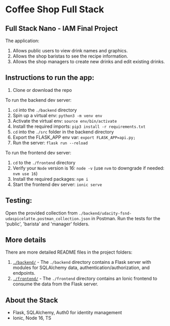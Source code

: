 # Coffee Shop Full Stack

## Full Stack Nano - IAM Final Project

The application:

1. Allows public users to view drink names and graphics.
2. Allows the shop baristas to see the recipe information.
3. Allows the shop managers to create new drinks and edit existing drinks.

## Instructions to run the app:

1. Clone or download the repo

To run the backend dev server:

1. `cd` into the `./backend` directory
2. Spin up a virtual env: `python3 -m venv env`
3. Activate the virtual env: `source env/bin/activate`
4. Install the required imports: `pip3 install -r requirements.txt`
5. `cd` into the `./src` folder in the backend directory
6. Export the FLASK_APP env var: `export FLASK_APP=api.py;`
7. Run the server: `flask run --reload`

To run the frontend dev server:

1. `cd` to the `./frontend` directory
2. Verify your `Node` version is 16: `node -v` (use `nvm` to downgrade if needed: `nvm use 16`)
3. Install the required packages: `npm i`
4. Start the frontend dev server: `ionic serve`

## Testing:

Open the provided collection from `./backend/udacity-fsnd-udaspicelatte.postman_collection.json` in Postman.
Run the tests for the 'public', 'barista' and 'manager' folders.

## More details

There are more detailed README files in the project folders:

1. [`./backend/`](./backend/README.md) - The `./backend` directory contains a Flask server with modules for SQLAlchemy data, authentication/authorization, and endpoints.
2. [`./frontend/`](./frontend/README.md) - The `./frontend` directory contains an Ionic frontend to consume the data from the Flask server.

## About the Stack

- Flask, SQLAlchemy, Auth0 for identity management
- Ionic, Node 16, TS
